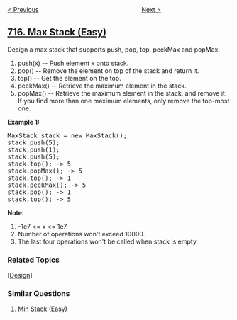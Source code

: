 <!--|This file generated by command(leetcode description); DO NOT EDIT.    |-->
<!--+----------------------------------------------------------------------+-->
<!--|@author    openset <openset.wang@gmail.com>                           |-->
<!--|@link      https://github.com/openset                                 |-->
<!--|@home      https://github.com/openset/leetcode                        |-->
<!--+----------------------------------------------------------------------+-->

[< Previous](https://github.com/openset/leetcode/tree/master/problems/range-module "Range Module")
　　　　　　　　　　　　　　　　
[Next >](https://github.com/openset/leetcode/tree/master/problems/1-bit-and-2-bit-characters "1-bit and 2-bit Characters")

## [716. Max Stack (Easy)](https://leetcode.com/problems/max-stack "最大栈")

<p>Design a max stack that supports push, pop, top, peekMax and popMax.</p>

<p>
<ol>
<li>push(x) -- Push element x onto stack.</li>
<li>pop() -- Remove the element on top of the stack and return it.</li>
<li>top() -- Get the element on the top.</li>
<li>peekMax() -- Retrieve the maximum element in the stack.</li>
<li>popMax() -- Retrieve the maximum element in the stack, and remove it. If you find more than one maximum elements, only remove the top-most one.</li>
</ol>
</p>

<p><b>Example 1:</b><br />
<pre>
MaxStack stack = new MaxStack();
stack.push(5); 
stack.push(1);
stack.push(5);
stack.top(); -> 5
stack.popMax(); -> 5
stack.top(); -> 1
stack.peekMax(); -> 5
stack.pop(); -> 1
stack.top(); -> 5
</pre>
</p>

<p><b>Note:</b><br>
<ol>
<li>-1e7 <= x <= 1e7</li>
<li>Number of operations won't exceed 10000.</li>
<li>The last four operations won't be called when stack is empty.</li>
</ol>
</p>

### Related Topics
  [[Design](https://github.com/openset/leetcode/tree/master/tag/design/README.md)]

### Similar Questions
  1. [Min Stack](https://github.com/openset/leetcode/tree/master/problems/min-stack) (Easy)
